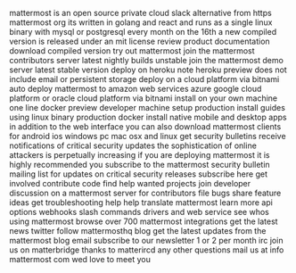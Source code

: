mattermost is an open source private cloud slack alternative from https mattermost org its written in golang and react and runs as a single linux binary with mysql or postgresql every month on the 16th a new compiled version is released under an mit license review product documentation download compiled version try out mattermost join the mattermost contributors server latest nightly builds unstable join the mattermost demo server latest stable version deploy on heroku note heroku preview does not include email or persistent storage deploy on a cloud platform via bitnami auto deploy mattermost to amazon web services azure google cloud platform or oracle cloud platform via bitnami install on your own machine one line docker preview developer machine setup production install guides using linux binary production docker install native mobile and desktop apps in addition to the web interface you can also download mattermost clients for android ios windows pc mac osx and linux get security bulletins receive notifications of critical security updates the sophistication of online attackers is perpetually increasing if you are deploying mattermost it is highly recommended you subscribe to the mattermost security bulletin mailing list for updates on critical security releases subscribe here get involved contribute code find help wanted projects join developer discussion on a mattermost server for contributors file bugs share feature ideas get troubleshooting help help translate mattermost learn more api options webhooks slash commands drivers and web service see whos using mattermost browse over 700 mattermost integrations get the latest news twitter follow mattermosthq blog get the latest updates from the mattermost blog email subscribe to our newsletter 1 or 2 per month irc join us on matterbridge thanks to matterircd any other questions mail us at info mattermost com wed love to meet you